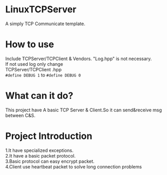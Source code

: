 # LinuxTCPServer  
A simply TCP Communicate template.  
# How to use  
Include TCPServer/TCPClient & Vendors. "Log.hpp" is not necessary.  
If not used log only change  
TCPServer/TCPClient .hpp  
`#define DEBUG 1` to `#define DEBUG 0`  
# What can it do?  
This project have A basic TCP Server & Client.So it can send&receive msg between C&S.  
# Project Introduction
1.It have specialized exceptions.  
2.It have a basic packet protocol.  
3.Basic protocol can easy encrypt packet.    
4.Client use heartbeat packet to solve long connection problems
